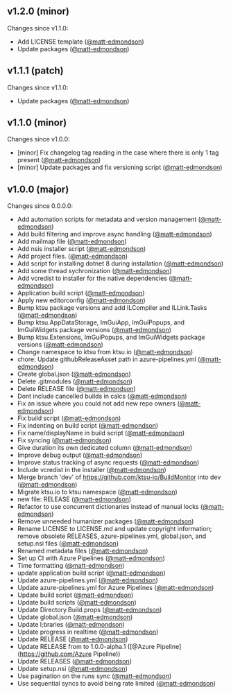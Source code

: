 ## v1.2.0 (minor)

Changes since v1.1.0:

- Add LICENSE template ([@matt-edmondson](https://github.com/matt-edmondson))
- Update packages ([@matt-edmondson](https://github.com/matt-edmondson))

## v1.1.1 (patch)

Changes since v1.1.0:

- Update packages ([@matt-edmondson](https://github.com/matt-edmondson))

## v1.1.0 (minor)

Changes since v1.0.0:

- [minor] Fix changelog tag reading in the case where there is only 1 tag present ([@matt-edmondson](https://github.com/matt-edmondson))
- [minor] Update packages and fix versioning script ([@matt-edmondson](https://github.com/matt-edmondson))

## v1.0.0 (major)

Changes since 0.0.0.0:

- Add automation scripts for metadata and version management ([@matt-edmondson](https://github.com/matt-edmondson))
- Add build filtering and improve async handling ([@matt-edmondson](https://github.com/matt-edmondson))
- Add mailmap file ([@matt-edmondson](https://github.com/matt-edmondson))
- Add nsis installer script ([@matt-edmondson](https://github.com/matt-edmondson))
- Add project files. ([@matt-edmondson](https://github.com/matt-edmondson))
- Add script for installing dotnet 8 during installation ([@matt-edmondson](https://github.com/matt-edmondson))
- Add some thread sychronization ([@matt-edmondson](https://github.com/matt-edmondson))
- Add vcredist to installer for the native dependencies ([@matt-edmondson](https://github.com/matt-edmondson))
- Application build script ([@matt-edmondson](https://github.com/matt-edmondson))
- Apply new editorconfig ([@matt-edmondson](https://github.com/matt-edmondson))
- Bump ktsu package versions and add ILCompiler and ILLink.Tasks ([@matt-edmondson](https://github.com/matt-edmondson))
- Bump ktsu.AppDataStorage, ImGuiApp, ImGuiPopups, and ImGuiWidgets package versions ([@matt-edmondson](https://github.com/matt-edmondson))
- Bump ktsu.Extensions, ImGuiPopups, and ImGuiWidgets package versions ([@matt-edmondson](https://github.com/matt-edmondson))
- Change namespace to ktsu from ktsu.io ([@matt-edmondson](https://github.com/matt-edmondson))
- chore: Update githubReleaseAsset path in azure-pipelines.yml ([@matt-edmondson](https://github.com/matt-edmondson))
- Create global.json ([@matt-edmondson](https://github.com/matt-edmondson))
- Delete .gitmodules ([@matt-edmondson](https://github.com/matt-edmondson))
- Delete RELEASE file ([@matt-edmondson](https://github.com/matt-edmondson))
- Dont include cancelled builds in calcs ([@matt-edmondson](https://github.com/matt-edmondson))
- Fix an issue where you could not add new repo owners ([@matt-edmondson](https://github.com/matt-edmondson))
- Fix build script ([@matt-edmondson](https://github.com/matt-edmondson))
- Fix indenting on build script ([@matt-edmondson](https://github.com/matt-edmondson))
- Fix name/displayName in build script ([@matt-edmondson](https://github.com/matt-edmondson))
- Fix syncing ([@matt-edmondson](https://github.com/matt-edmondson))
- Give duration its own dedicated column ([@matt-edmondson](https://github.com/matt-edmondson))
- Improve debug output ([@matt-edmondson](https://github.com/matt-edmondson))
- Improve status tracking of async requests ([@matt-edmondson](https://github.com/matt-edmondson))
- Include vcredist in the installer ([@matt-edmondson](https://github.com/matt-edmondson))
- Merge branch 'dev' of https://github.com/ktsu-io/BuildMonitor into dev ([@matt-edmondson](https://github.com/matt-edmondson))
- Migrate ktsu.io to ktsu namespace ([@matt-edmondson](https://github.com/matt-edmondson))
- new file:   RELEASE ([@matt-edmondson](https://github.com/matt-edmondson))
- Refactor to use concurrent dictionaries instead of manual locks ([@matt-edmondson](https://github.com/matt-edmondson))
- Remove unneeded humanizer packages ([@matt-edmondson](https://github.com/matt-edmondson))
- Rename LICENSE to LICENSE.md and update copyright information; remove obsolete RELEASES, azure-pipelines.yml, global.json, and setup.nsi files ([@matt-edmondson](https://github.com/matt-edmondson))
- Renamed metadata files ([@matt-edmondson](https://github.com/matt-edmondson))
- Set up CI with Azure Pipelines ([@matt-edmondson](https://github.com/matt-edmondson))
- Time formatting ([@matt-edmondson](https://github.com/matt-edmondson))
- update application build script ([@matt-edmondson](https://github.com/matt-edmondson))
- Update azure-pipelines.yml ([@matt-edmondson](https://github.com/matt-edmondson))
- Update azure-pipelines.yml for Azure Pipelines ([@matt-edmondson](https://github.com/matt-edmondson))
- Update build script ([@matt-edmondson](https://github.com/matt-edmondson))
- Update build scripts ([@matt-edmondson](https://github.com/matt-edmondson))
- Update Directory.Build.props ([@matt-edmondson](https://github.com/matt-edmondson))
- Update global.json ([@matt-edmondson](https://github.com/matt-edmondson))
- Update l;braries ([@matt-edmondson](https://github.com/matt-edmondson))
- Update progress in realtime ([@matt-edmondson](https://github.com/matt-edmondson))
- Update RELEASE ([@matt-edmondson](https://github.com/matt-edmondson))
- Update RELEASE from  to 1.0.0-alpha.1 ([@Azure Pipeline](https://github.com/Azure Pipeline))
- Update RELEASES ([@matt-edmondson](https://github.com/matt-edmondson))
- Update setup.nsi ([@matt-edmondson](https://github.com/matt-edmondson))
- Use pagination on the runs sync ([@matt-edmondson](https://github.com/matt-edmondson))
- Use sequential syncs to avoid being rate limited ([@matt-edmondson](https://github.com/matt-edmondson))


